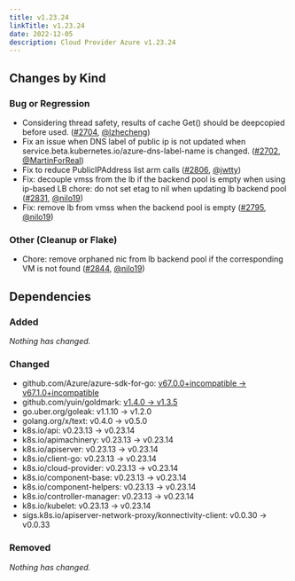 ```yaml
---
title: v1.23.24
linkTitle: v1.23.24
date: 2022-12-05
description: Cloud Provider Azure v1.23.24
---
```



## Changes by Kind

### Bug or Regression

- Considering thread safety, results of cache Get() should be deepcopied before used. ([#2704](https://github.com/kubernetes-sigs/cloud-provider-azure/pull/2704), [@lzhecheng](https://github.com/lzhecheng))
- Fix an issue when DNS label of public ip is not updated when service.beta.kubernetes.io/azure-dns-label-name is changed. ([#2702](https://github.com/kubernetes-sigs/cloud-provider-azure/pull/2702), [@MartinForReal](https://github.com/MartinForReal))
- Fix to reduce PublicIPAddress list arm calls ([#2806](https://github.com/kubernetes-sigs/cloud-provider-azure/pull/2806), [@jwtty](https://github.com/jwtty))
- Fix: decouple vmss from the lb if the backend pool is empty when using ip-based LB
  chore: do not set etag to nil when updating lb backend pool ([#2831](https://github.com/kubernetes-sigs/cloud-provider-azure/pull/2831), [@nilo19](https://github.com/nilo19))
- Fix: remove lb from vmss when the backend pool is empty ([#2795](https://github.com/kubernetes-sigs/cloud-provider-azure/pull/2795), [@nilo19](https://github.com/nilo19))

### Other (Cleanup or Flake)

- Chore: remove orphaned nic from lb backend pool if the corresponding VM is not found ([#2844](https://github.com/kubernetes-sigs/cloud-provider-azure/pull/2844), [@nilo19](https://github.com/nilo19))

## Dependencies

### Added
_Nothing has changed._

### Changed
- github.com/Azure/azure-sdk-for-go: [v67.0.0+incompatible → v67.1.0+incompatible](https://github.com/Azure/azure-sdk-for-go/compare/v67.0.0...v67.1.0)
- github.com/yuin/goldmark: [v1.4.0 → v1.3.5](https://github.com/yuin/goldmark/compare/v1.4.0...v1.3.5)
- go.uber.org/goleak: v1.1.10 → v1.2.0
- golang.org/x/text: v0.4.0 → v0.5.0
- k8s.io/api: v0.23.13 → v0.23.14
- k8s.io/apimachinery: v0.23.13 → v0.23.14
- k8s.io/apiserver: v0.23.13 → v0.23.14
- k8s.io/client-go: v0.23.13 → v0.23.14
- k8s.io/cloud-provider: v0.23.13 → v0.23.14
- k8s.io/component-base: v0.23.13 → v0.23.14
- k8s.io/component-helpers: v0.23.13 → v0.23.14
- k8s.io/controller-manager: v0.23.13 → v0.23.14
- k8s.io/kubelet: v0.23.13 → v0.23.14
- sigs.k8s.io/apiserver-network-proxy/konnectivity-client: v0.0.30 → v0.0.33

### Removed
_Nothing has changed._

